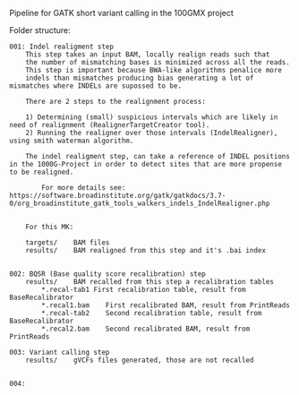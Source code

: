 Pipeline for GATK short variant calling in the 100GMX project

	
Folder structure:

	001: Indel realigment step 
		This step takes an input BAM, locally realign reads such that 
		the number of mismatching bases is minimized across all the reads. 
		This step is important because BWA-like algorithms penalice more 
		indels than mismatches producing bias generating a lot of mismatches where INDELs are supossed to be.

		There are 2 steps to the realignment process:

		1) Determining (small) suspicious intervals which are likely in need of realignment (RealignerTargetCreator tool).
		2) Running the realigner over those intervals (IndelRealigner), using smith waterman algorithm.

		The indel realigment step, can take a reference of INDEL positions in the 1000G-Project in order to detect sites that are more propense to be realigned.
		
	        For more details see: https://software.broadinstitute.org/gatk/gatkdocs/3.7-0/org_broadinstitute_gatk_tools_walkers_indels_IndelRealigner.php


		For this MK:

		targets/	BAM files
		results/	BAM realigned from this step and it's .bai index


	002: BQSR (Base quality score recalibration) step
		results/	BAM recalled from this step a recalibration tables
			*.recal-tab1 First recalibration table, result from BaseRecalibrator
			*.recal1.bam	First recalibrated BAM, result from PrintReads
			*.recal-tab2	Second recalibration table, result from BaseRecalibrator
			*.recal2.bam	Second recalibrated BAM, result from PrintReads

	003: Variant calling step
		results/	gVCFs files generated, those are not recalled
	

	004:

